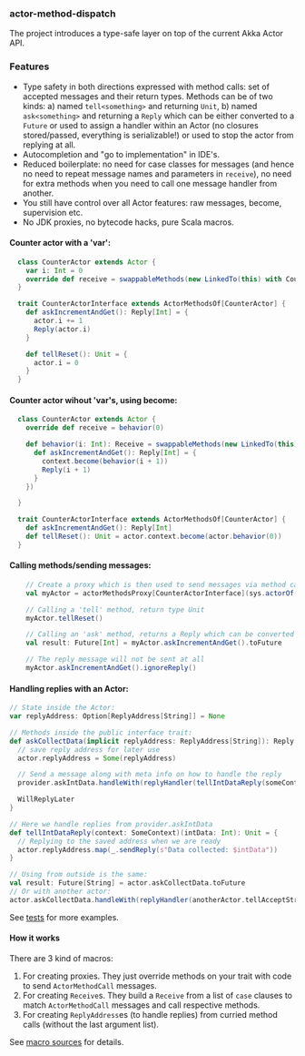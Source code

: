 ### actor-method-dispatch

The project introduces a type-safe layer on top of the current Akka Actor API.

### Features

  - Type safety in both directions expressed with method calls: set of accepted messages and their return types. Methods can be of two kinds: a) named `tell<something>` and returning `Unit`, b) named `ask<something>` and returning a `Reply` which can be either converted to a `Future` or used to assign a handler within an Actor (no closures stored/passed, everything is serializable!) or used to stop the actor from replying at all.
  - Autocompletion and "go to implementation" in IDE's.
  - Reduced boilerplate: no need for case classes for messages (and hence no need to repeat message names and parameters in `receive`), no need for extra methods when you need to call one message handler from another.
  - You still have control over all Actor features: raw messages, become, supervision etc.
  - No JDK proxies, no bytecode hacks, pure Scala macros.

#### Counter actor with a 'var':
```scala
  class CounterActor extends Actor {
    var i: Int = 0
    override def receive = swappableMethods(new LinkedTo(this) with CounterActorInterface)
  }

  trait CounterActorInterface extends ActorMethodsOf[CounterActor] {
    def askIncrementAndGet(): Reply[Int] = {
      actor.i += 1
      Reply(actor.i)
    }

    def tellReset(): Unit = {
      actor.i = 0
    }
  }
```

#### Counter actor wihout 'var's, using become:
```scala
  class CounterActor extends Actor {
    override def receive = behavior(0)

    def behavior(i: Int): Receive = swappableMethods(new LinkedTo(this) with CounterActorInterface {
      def askIncrementAndGet(): Reply[Int] = {
        context.become(behavior(i + 1))
        Reply(i + 1)
      }
    })

  }

  trait CounterActorInterface extends ActorMethodsOf[CounterActor] {
    def askIncrementAndGet(): Reply[Int]
    def tellReset(): Unit = actor.context.become(actor.behavior(0))
  }
```

#### Calling methods/sending messages:
```scala
    // Create a proxy which is then used to send messages via method calls
    val myActor = actorMethodsProxy[CounterActorInterface](sys.actorOf(Props[CounterActor]))

    // Calling a 'tell' method, return type Unit
    myActor.tellReset()

    // Calling an 'ask' method, returns a Reply which can be converted to a Future
    val result: Future[Int] = myActor.askIncrementAndGet().toFuture

    // The reply message will not be sent at all
    myActor.askIncrementAndGet().ignoreReply()
```

#### Handling replies with an Actor:
```scala
// State inside the Actor:
var replyAddress: Option[ReplyAddress[String]] = None

// Methods inside the public interface trait:
def askCollectData(implicit replyAddress: ReplyAddress[String]): Reply[String] = {
  // save reply address for later use
  actor.replyAddress = Some(replyAddress)

  // Send a message along with meta info on how to handle the reply
  provider.askIntData.handleWith(replyHandler(tellIntDataReply(someContext)))

  WillReplyLater
}

// Here we handle replies from provider.askIntData
def tellIntDataReply(context: SomeContext)(intData: Int): Unit = {
  // Replying to the saved address when we are ready
  actor.replyAddress.map(_.sendReply(s"Data collected: $intData"))
}

// Using from outside is the same:
val result: Future[String] = actor.askCollectData.toFuture
// Or with another actor:
actor.askCollectData.handleWith(replyHandler(anotherActor.tellAcceptStringData))
```

See [tests](https://github.com/ojow/actor-method-dispatch/blob/master/src/test/scala/ojow/actor) for more examples.

#### How it works
There are 3 kind of macros:
  1. For creating proxies. They just override methods on your trait with code to send `ActorMethodCall` messages.
  2. For creating `Receive`s. They build a `Receive` from a list of `case` clauses to match `ActorMethodCall` messages and call respective methods.
  3. For creating `ReplyAddress`es (to handle replies) from curried method calls (without the last argument list).

See [macro sources](https://github.com/ojow/actor-method-dispatch/blob/master/macro/src/main/scala/ojow/actor) for details.



